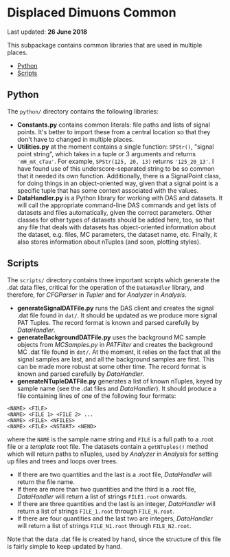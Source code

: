 # Displaced Dimuons Common

Last updated: **26 June 2018**

This subpackage contains common libraries that are used in multiple places.

  * [Python](#python)
  * [Scripts](#scripts)

<a name="python"></a>
## Python

The `python/` directory contains the following libraries:

  * **Constants.py** contains common literals: file paths and lists of signal points. It's better to import these from a central location so that they don't have to changed in multiple places.
  * **Utilities.py** at the moment contains a single function: `SPStr()`, "signal point string", which takes in a tuple or 3 arguments and returns `'mH_mX_cTau'`. For example, `SPStr(125, 20, 13)` returns `'125_20_13'`. I have found use of this underscore-separated string to be so common that it needed its own function. Additionally, there is a SignalPoint class, for doing things in an object-oriented way, given that a signal point is a specific tuple that has some context associated with the values.
  * **DataHandler.py** is a Python library for working with DAS and datasets. It will call the appropriate command-line DAS commands and get lists of datasets and files automatically, given the correct parameters. Other classes for other types of datasets should be added here, too, so that any file that deals with datasets has object-oriented information about the dataset, e.g. files, MC parameters, the dataset name, etc. Finally, it also stores information about nTuples (and soon, plotting styles).

<a name="scripts"></a>
## Scripts

The `scripts/` directory contains three important scripts which generate the .dat data files, critical for the operation of the `DataHandler` library, and therefore, for _CFGParser_ in _Tupler_ and for _Analyzer_ in _Analysis_.

  * **generateSignalDATFile.py** runs the DAS client and creates the signal .dat file found in `dat/`. It should be updated as we produce more signal PAT Tuples. The record format is known and parsed carefully by _DataHandler_.
  * **generateBackgroundDATFile.py** uses the background MC sample objects from _MCSamples.py_ in _PATFilter_ and creates the background MC .dat file found in `dat/`. At the moment, it relies on the fact that all the signal samples are last, and all the background samples are first. This can be made more robust at some other time. The record format is known and parsed carefully by _DataHandler_.
  * **generateNTupleDATFile.py** generates a list of known nTuples, keyed by sample name (see the .dat files and _DataHandler_). It should produce a file containing lines of one of the following four formats:

```
<NAME> <FILE>
<NAME> <FILE 1> <FILE 2> ...
<NAME> <FILE> <NFILES>
<NAME> <FILE> <NSTART> <NEND>
```

  where the `NAME` is the sample name string and `FILE` is a full path to a .root file or a _template_ root file. The datasets contain a `getNTuples()` method which will return paths to nTuples, used by _Analyzer_ in _Analysis_ for setting up files and trees and loops over trees.

  * If there are two quantities and the last is a .root file, _DataHandler_ will return the file name.
  * If there are more than two quantities and the third is a .root file, _DataHandler_ will return a list of strings `FILE1.root` onwards.
  * If there are three quantities and the last is an integer, _DataHandler_ will return a list of strings `FILE_1.root` through `FILE_N.root`.
  * If there are four quantities and the last two are integers, _DataHandler_ will return a list of strings `FILE_N1.root` through `FILE_N2.root`.

Note that the data .dat file is created by hand, since the structure of this file is fairly simple to keep updated by hand.
